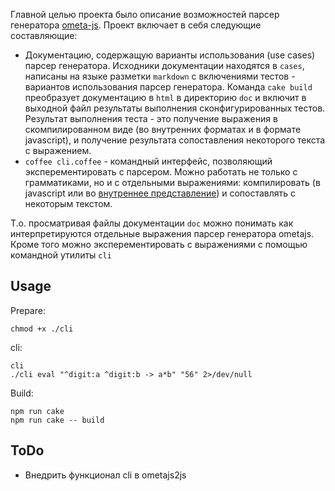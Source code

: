 Главной целью проекта было описание возможностей
парсер генератора [ometa-js](https://github.com/veged/ometa-js). Проект включает в себя следующие составляющие:

* Документацию, содержащую варианты использования (use cases) парсер генератора.
Исходники документации находятся в `cases`,  написаны на языке разметки `markdown` с включениями тестов - вариантов
использования парсер генератора.
Команда `cake build` преобразует документацию в `html` в директорию `doc` и включит в выходной файл результаты выполнения сконфигурированных тестов.
Результат выполнения теста - это получение выражения в скомпилированном виде (во внутренних форматах и в формате javascript),
и получение результата сопоставления некоторого текста с выражением.
* `coffee cli.coffee` - командный интерфейс, позволяющий эксперементировать с парсером. Можно работать не только
с грамматиками, но и с отдельными выражениями: компилировать (в javascript или во
[внутреннее представление](http://en.wikipedia.org/wiki/Abstract_syntax_tree)) и сопоставлять с некоторым текстом.

Т.о. просматривая файлы документации `doc` можно понимать как интерпретируются отдельные выражения парсер генератора ometajs.
Кроме того можно эксперементировать с выражениями с помощью командной утилиты `cli`


## Usage

Prepare:

    chmod +x ./cli

cli:

    cli
    ./cli eval "^digit:a ^digit:b -> a*b" "56" 2>/dev/null

Build:

    npm run cake
    npm run cake -- build

## ToDo

- Внедрить функционал cli в ometajs2js